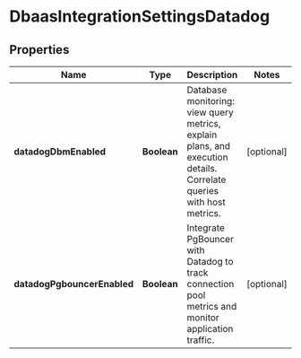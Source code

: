 

# DbaasIntegrationSettingsDatadog


## Properties

| Name | Type | Description | Notes |
|------------ | ------------- | ------------- | -------------|
|**datadogDbmEnabled** | **Boolean** | Database monitoring: view query metrics, explain plans, and execution details. Correlate queries with host metrics. |  [optional] |
|**datadogPgbouncerEnabled** | **Boolean** | Integrate PgBouncer with Datadog to track connection pool metrics and monitor application traffic. |  [optional] |



